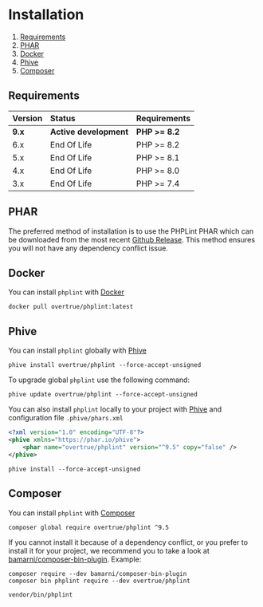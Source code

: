 # Installation

1. [Requirements](#requirements)
2. [PHAR](#phar)
3. [Docker](#docker) 
4. [Phive](#phive)
5. [Composer](#composer)

## Requirements

| Version | Status                                    | Requirements   |
|:--------|:------------------------------------------|:---------------|
| **9.x** | **Active development**                    | **PHP >= 8.2** |
| 6.x     | End Of Life                               | PHP >= 8.2     |
| 5.x     | End Of Life                               | PHP >= 8.1     |
| 4.x     | End Of Life                               | PHP >= 8.0     |
| 3.x     | End Of Life                               | PHP >= 7.4     |

## PHAR

The preferred method of installation is to use the PHPLint PHAR which can be downloaded from the most recent
[Github Release][releases]. This method ensures you will not have any dependency conflict issue.

## Docker

You can install `phplint` with [Docker][docker]

```shell
docker pull overtrue/phplint:latest
```

## Phive

You can install `phplint` globally with [Phive][phive]

```shell
phive install overtrue/phplint --force-accept-unsigned
```

To upgrade global `phplint` use the following command:

```shell
phive update overtrue/phplint --force-accept-unsigned
```

You can also install `phplint` locally to your project with [Phive][phive] and configuration file `.phive/phars.xml`

```xml
<?xml version="1.0" encoding="UTF-8"?>
<phive xmlns="https://phar.io/phive">
    <phar name="overtrue/phplint" version="^9.5" copy="false" />
</phive>
```

```shell
phive install --force-accept-unsigned
```

## Composer

You can install `phplint` with [Composer][composer]

```shell
composer global require overtrue/phplint ^9.5
```

If you cannot install it because of a dependency conflict, or you prefer to install it for your project, we recommend
you to take a look at [bamarni/composer-bin-plugin][bamarni/composer-bin-plugin]. Example:

```shell
composer require --dev bamarni/composer-bin-plugin
composer bin phplint require --dev overtrue/phplint

vendor/bin/phplint
```

[releases]: https://github.com/overtrue/phplint/releases
[composer]: https://getcomposer.org
[bamarni/composer-bin-plugin]: https://github.com/bamarni/composer-bin-plugin
[phive]: https://github.com/phar-io/phive
[docker]: https://docs.docker.com/get-docker/
